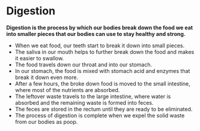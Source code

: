 # Digestion

**Digestion is the process by which our bodies break down the food we eat into smaller pieces that our bodies can use to stay healthy and strong.**

* When we eat food, our teeth start to break it down into small pieces.
* The saliva in our mouth helps to further break down the food and makes it easier to swallow.
* The food travels down our throat and into our stomach.
* In our stomach, the food is mixed with stomach acid and enzymes that break it down even more.
* After a few hours, the broke down food is moved to the small intestine, where most of the nutrients are absorbed.
* The leftover waste travels to the large intestine, where water is absorbed and the remaining waste is formed into feces.
* The feces are stored in the rectum until they are ready to be eliminated.
* The process of digestion is complete when we expel the solid waste from our bodies as poop.
